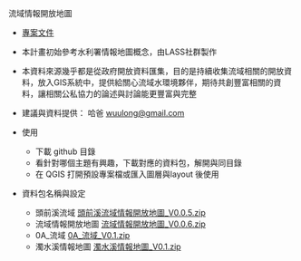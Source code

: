 流域情報開放地圖
- [專案文件](https://bit.ly/3cV8rsh)
- 本計畫初始參考水利署情報地圖概念，由LASS社群製作
- 本資料來源幾乎都是從政府開放資料匯集，目的是持續收集流域相關的開放資料，放入GIS系統中，提供給關心流域水環境夥伴，期待共創豐富相關的資料，讓相關公私協力的論述與討論能更豐富與完整
- 建議與資料提供： 哈爸 wuulong@gmail.com
- 使用 
  - 下載 github 目錄
  - 看針對哪個主題有興趣，下載對應的資料包，解開與同目錄
  - 在 QGIS 打開預設專案檔或匯入圖層與layout 後使用

- 資料包名稱與設定
	- 頭前溪流域 [頭前溪流域情報開放地圖_V0.0.5.zip](https://drive.google.com/file/d/1tTK--AwUf9hBjSudNFpH3MkxTHirNjyW/view?usp=sharing)
    - 流域情報開放地圖 [流域情報開放地圖_V0.0.6.zip](https://drive.google.com/file/d/1vdoVUCHkkE8GEsUbSMFeI4SGQzu0HW_u/view?usp=sharing)
    - 0A_流域 [0A_流域_V0.1.zip](https://drive.google.com/file/d/1PEQwbbwAtnM5qh4EvenehzNEIKcUuMVg/view?usp=sharing)
    - 濁水溪情報地圖 [濁水溪情報地圖_V0.1.zip](https://drive.google.com/file/d/1wxuXPhDsbgGIeOxK17mkeFE_O1UX9O-3/view?usp=sharing)
